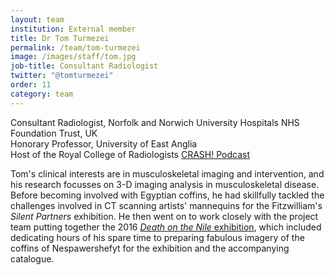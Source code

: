 ```yaml
---
layout: team
institution: External member
title: Dr Tom Turmezei
permalink: /team/tom-turmezei
image: /images/staff/tom.jpg
job-title: Consultant Radiologist
twitter: "@tomturmezei"
order: 11
category: team
---
```

Consultant Radiologist, Norfolk and Norwich University Hospitals NHS Foundation Trust, UK <br>
Honorary Professor, University of East Anglia <br>
Host of the Royal College of Radiologists [CRASH! Podcast](https://rcrcrash.podbean.com/) 

Tom's clinical interests are in musculoskeletal imaging and intervention, and his research focusses on 3-D imaging analysis in musculoskeletal disease. Before becoming
involved with Egyptian coffins, he had skillfully tackled the challenges involved in CT scanning artists' mannequins for the Fitzwilliam's *Silent Partners* exhibition.
He then went on to work closely with the project team putting together the 2016 [*Death on the Nile* exhibition](https://egyptiancoffins.org/deathonthenile), which 
included dedicating hours of his spare time to preparing fabulous imagery of the coffins of Nespawershefyt for the exhibition and the accompanying catalogue.
